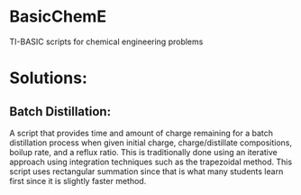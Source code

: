 # BasicChemE
TI-BASIC scripts for chemical engineering problems


# Solutions:

## Batch Distillation:
A script that provides time and amount of charge remaining for a batch distillation process when given initial charge, charge/distillate compositions, boilup rate, and a reflux ratio. This is traditionally done using an iterative approach using integration techniques such as the trapezoidal method. This script uses rectangular summation since that is what many students learn first since it is slightly faster method.
